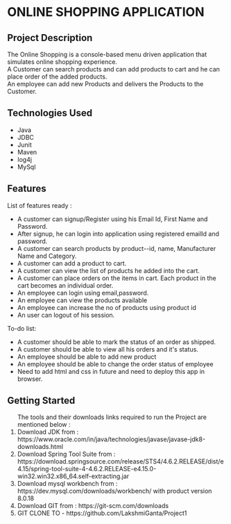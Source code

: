 <h1>ONLINE SHOPPING APPLICATION</h1>
<h2>Project Description</h2>
<p>The Online Shopping is a console-based menu driven application that simulates online shopping experience.<br>
A Customer can search products and can add products to cart and he can place order of the added products.<br>
An employee can add new Products and delivers the Products to the Customer.
</p>
<h2>Technologies Used</h2>
<ul>
    <li>Java</li>        
    <li>JDBC</li>
    <li>Junit</li>
    <li>Maven</li>
    <li>log4j</li>
    <li>MySql</li>
</ul>
<h2>Features</h2>
<p>List of features ready :</p>
<ul>
    <li>A customer can signup/Register using his Email Id, First Name and Password.</li>
    <li>After signup, he can login into application using registered emailId and password.</li>
    <li>A customer can search products by product--id, name, Manufacturer Name and Category.</li>
    <li>A customer can add a product to cart.</li>
    <li>A customer can view the list of products he added into the cart.</li>
    <li>A customer can place orders on the items in cart. Each product in the cart becomes an individual order.</li>        
    <li>An employee can login using email,password.</li>
    <li>An employee can view the products available</li>
    <li>An employee can increase the no of products using product id</li>
    <li>An user can logout of his session.</li>  
</ul>
<p>To-do list:</p>
<ul>
    <li>A customer should be able to mark the status of an order as shipped.</li>
    <li>A customer should be able to view all his orders and it's status.</li>
    <li>An employee should be able to add new product</li>
    <li>An employee should be able to change the order status of employee</li>
    <li>Need to add html and css in future and need to deploy this app in browser.</li>
</ul>
<h2>Getting Started</h2>
<ol>
    <!--<li>To run a Java Project we need JDK, JRE and a tool to run the project.</li>-->
     The tools and their downloads links required to run the Project are mentioned below :
    <li>Download JDK from : https://www.oracle.com/in/java/technologies/javase/javase-jdk8-downloads.html</li>
    <li>Download Spring Tool Suite from : https://download.springsource.com/release/STS4/4.6.2.RELEASE/dist/e4.15/spring-tool-suite-4-4.6.2.RELEASE-e4.15.0-win32.win32.x86_64.self-extracting.jar</li>
    <li>Download mysql workbench from : https://dev.mysql.com/downloads/workbench/ with product version 8.0.18</li>
    <li>Download GIT from : https://git-scm.com/downloads</li>            
    <li>GIT CLONE TO - https://github.com/LakshmiGanta/Project1 </li>          
</ol>
